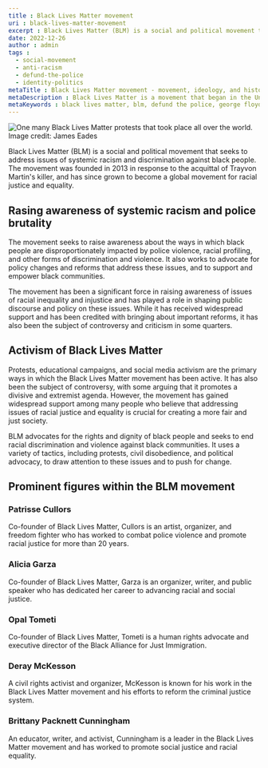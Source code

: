 ```yaml
---
title : Black Lives Matter movement
uri : black-lives-matter-movement
excerpt : Black Lives Matter (BLM) is a social and political movement that seeks to address issues of systemic racism and discrimination against black people.
date: 2022-12-26
author : admin
tags : 
  - social-movement
  - anti-racism
  - defund-the-police
  - identity-politics
metaTitle : Black Lives Matter movement - movement, ideology, and history
metaDescription : Black Lives Matter is a movement that began in the United States to combat systemic racism and police brutality against black people.
metaKeywords : black lives matter, blm, defund the police, george floyd, patrisse cullors, systemic racism, trayvon martin
---
```


![One many Black Lives Matter protests that took place all over the world.](/assets/img/articles/black-lives-matter.jpg)
Image credit: James Eades

Black Lives Matter (BLM) is a social and political movement that seeks to address issues of systemic racism and discrimination against black people. The movement was founded in 2013 in response to the acquittal of Trayvon Martin's killer, and has since grown to become a global movement for racial justice and equality.

## Rasing awareness of systemic racism and police brutality

The movement seeks to raise awareness about the ways in which black people are disproportionately impacted by police violence, racial profiling, and other forms of discrimination and violence. It also works to advocate for policy changes and reforms that address these issues, and to support and empower black communities.

The movement has been a significant force in raising awareness of issues of racial inequality and injustice and has played a role in shaping public discourse and policy on these issues. While it has received widespread support and has been credited with bringing about important reforms, it has also been the subject of controversy and criticism in some quarters.

## Activism of Black Lives Matter

Protests, educational campaigns, and social media activism are the primary ways in which the Black Lives Matter movement has been active. It has also been the subject of controversy, with some arguing that it promotes a divisive and extremist agenda. However, the movement has gained widespread support among many people who believe that addressing issues of racial justice and equality is crucial for creating a more fair and just society.

BLM advocates for the rights and dignity of black people and seeks to end racial discrimination and violence against black communities. It uses a variety of tactics, including protests, civil disobedience, and political advocacy, to draw attention to these issues and to push for change.

## Prominent figures within the BLM movement

### Patrisse Cullors
Co-founder of Black Lives Matter, Cullors is an artist, organizer, and freedom fighter who has worked to combat police violence and promote racial justice for more than 20 years.

### Alicia Garza
Co-founder of Black Lives Matter, Garza is an organizer, writer, and public speaker who has dedicated her career to advancing racial and social justice.

### Opal Tometi
Co-founder of Black Lives Matter, Tometi is a human rights advocate and executive director of the Black Alliance for Just Immigration.

### Deray McKesson
A civil rights activist and organizer, McKesson is known for his work in the Black Lives Matter movement and his efforts to reform the criminal justice system.

### Brittany Packnett Cunningham
An educator, writer, and activist, Cunningham is a leader in the Black Lives Matter movement and has worked to promote social justice and racial equality.
